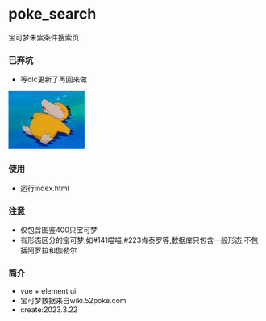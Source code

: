 # poke_search
宝可梦朱紫条件搜索页

### 已弃坑
- 等dlc更新了再回来做

<img src="https://github.com/umas2022/poke_search/blob/main/readme/kodakku.gif" width="30%" height="30%">

### 使用
- 运行index.html


### 注意
- 仅包含图鉴400只宝可梦
- 有形态区分的宝可梦,如#141喵喵,#223肯泰罗等,数据库只包含一般形态,不包括阿罗拉和伽勒尔


### 简介
- vue + element ui
- 宝可梦数据来自wiki.52poke.com
- create:2023.3.22

